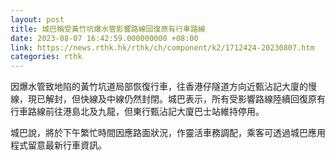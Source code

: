 ```yaml
---
layout: post
title: 城巴稱受黃竹坑爆水管影響路線回復原有行車路線
date: 2023-08-07 16:42:59.000000000 +08:00
link: https://news.rthk.hk/rthk/ch/component/k2/1712424-20230807.htm
categories: rthk
---
```


因爆水管致地陷的黃竹坑道局部恢復行車，往香港仔隧道方向近甄沾記大廈的慢線，現已解封，但快線及中線仍然封閉。城巴表示，所有受影響路線陸續回復原有行車路線前往港島北及九龍，但東行甄沾記大廈巴士站維持停用。

城巴說，將於下午繁忙時間因應路面狀況，作靈活車務調配，乘客可透過城巴應用程式留意最新行車資訊。

